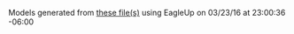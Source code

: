 Models generated from [these file(s)](https://raw.github.com/sparkfun/OpAmp_Breakout-LMV358/V_1.6/Hardware/SparkFun_OpAmp_Breakout-LMV358.brd) using EagleUp on 03/23/16 at 23:00:36 -06:00
